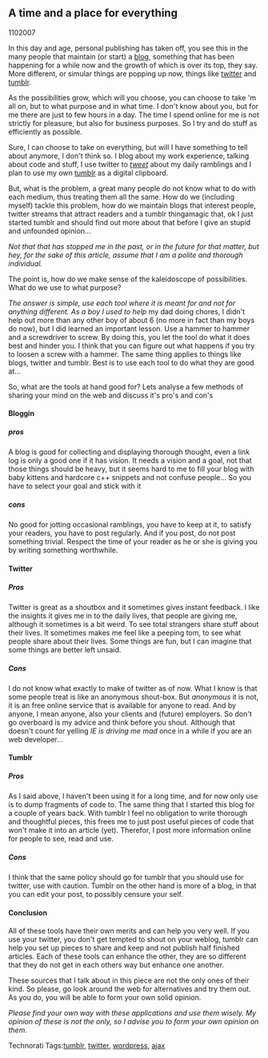 <article><h2>A time and a place for everything</h2><time><span class="day">1</span><span class="month">10</span><span class="year">2007</span></time><p>In this day and age, personal publishing has taken off, you see this in the many people that maintain (or start) a <a href="http://www.wordpress.org/">blog</a>, something that has been happening for a while now and the growth of which is over its top, they say. More different, or simular things are popping up now, things like <a href="http://www.twitter.com/">twitter</a> and <a href="http://www.tumblr.com/">tumblr</a>.</p><p>As the possibilities grow, which will you choose, you can choose to take 'm all on, but to what purpose and in what time. I don't know about you, but for me there are just to few hours in a day. The time I spend online for me is not strictly for pleasure, but also for business purposes. So I try and do stuff as efficiently as possible.</p><!--more--><p>Sure, I can choose to take on everything, but will I have something to tell about anymore, I don't think so. I blog about my work experience, talking about code and stuff, I use twitter to <em><a href="http://www.twitr.com/wnas">tweet</a></em> about my daily ramblings and I plan to use my own <a href="http://wnas.tumblr.com">tumblr</a> as a digital clipboard.</p><p>But, what is the problem, a great many people do not know what to do with each medium, thus treating them all the same. How do we (including myself) tackle this problem, how do we maintain blogs that interest people, twitter streams that attract readers and a tumblr thingamagic that, ok I just started tumblr and should find out more about that before I give an stupid and unfounded opinion...</p><p><em>Not that that has stopped me in the past, or in the future for that matter, but hey, for the sake of this article, assume that I am a polite and thorough individual.</em></p><p>The point is, how do we make sense of the kaleidoscope of possibilities. What do we use to what purpose?</p><p><em>The answer is simple, use each tool where it is meant for and not for anything different. As a boy I used to </em><em>help</em> my dad doing chores, I didn't help out more than any other boy of about 6 (no more in fact than my boys do now), but I did learned an important lesson. Use a hammer to hammer and a screwdriver to screw. By doing this, you let the tool do what it does best and hinder you. I think that you can figure out what happens if you try to loosen a screw with a hammer. The same thing applies to things like blogs, twitter and tumblr. Best is to use each tool to do what they are good at...</p><p>So, what are the tools at hand good for? Lets analyse a few methods of sharing your mind on the web and discuss it's pro's and con's</p><h4>Bloggin</h4><h5>pros</h5><p>A blog is good for collecting and displaying thorough thought, even a link log is only a good one if it has vision. It needs a  vision and a goal, not that those things should be heavy, but it seems hard to me to fill your blog with baby kittens and hardcore c++ snippets and not confuse people... So you have to select your goal and stick with it</p><h5>cons</h5><p>No good for jotting occasional ramblings, you have to keep at it, to satisfy your readers, you have to post regularly. And if you post, do not post something trivial. Respect the time of your reader as he or she is giving you by writing something worthwhile.</p><h4>Twitter</h4><h5>Pros</h5><p>Twitter is great as a shoutbox and it sometimes gives instant feedback. I like the insights it gives me in to the daily lives, that people are giving me, although it sometimes is a bit weird. To see total strangers share stuff about their lives. It sometimes makes me feel like a peeping tom, to see what people share about their lives. Some things are fun, but I can imagine that some things are better left unsaid.</p><h5>Cons</h5><p>I do not know what exactly to make of twitter as of now. What I know is that some people treat is like an anonymous shout-box. But <em>anonymous</em> it is not, it is an free online service that is available for anyone to read. And by anyone, I mean anyone, also your clients and (future) employers. So don't go overboard is my advice and think before you shout. Although that doesn't count for yelling <em>IE is driving me mad</em> once in a while if you are an web developer...</p><h4>Tumblr</h4><h5>Pros</h5><p>As I said above, I haven't been using it for a long time, and for now only use is to dump fragments of code to. The same thing that I started this blog for a couple of years back. With tumblr I feel no obligation to write thorough and thoughtful pieces, this frees me to just post useful pieces of code that won't make it into an article (yet). Therefor, I post more information online for people to see, read and use.</p><h5>Cons</h5><p>I think that the same policy should go for tumblr that you should use for twitter, use with caution. Tumblr on the other hand is more of a blog, in that you can edit your post, to possibly censure your self.</p><h4>Conclusion</h4><p>All of these tools have their own merits and can help you very well. If you use your twitter, you don't get tempted to shout on your weblog, tumblr can help you set up pieces to share and keep and not publish half finished articles. Each of these tools can enhance the other, they are so different that they do not get in each others way but enhance one another.</p><p>These sources that I talk about in this piece are not the only ones of their kind. So please, go look around the web for alternatives and try them out. As you do, you will be able to form your own solid opinion.</p><p><em>Please find your own way with these applications and use them wisely. My opinion of these is not the only, so I advise you to form your own opinion on them.</em></p><!-- Technorati Tags Start --><p>Technorati Tags:<a href="http://technorati.com/tag/tumblr" rel="tag">tumblr</a>, <a href="http://technorati.com/tag/twitter" rel="tag">twitter</a>, <a href="http://technorati.com/tag/wordpress" rel="tag">wordpress</a>, <a href="http://technorati.com/tag/ajax" rel="tag">ajax</a></p><!-- Technorati Tags End --></article>